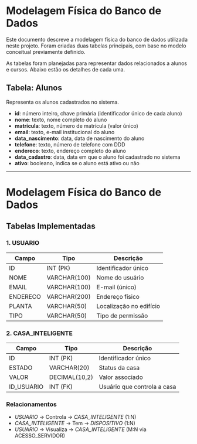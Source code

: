 # Modelagem Física do Banco de Dados

Este documento descreve a modelagem física do banco de dados utilizada neste projeto. Foram criadas duas tabelas principais, com base no modelo conceitual previamente definido.

As tabelas foram planejadas para representar dados relacionados a alunos e cursos. Abaixo estão os detalhes de cada uma.


## Tabela: Alunos

Representa os alunos cadastrados no sistema.

- **id**: número inteiro, chave primária (identificador único de cada aluno)
- **nome**: texto, nome completo do aluno
- **matricula**: texto, número de matrícula (valor único)
- **email**: texto, e-mail institucional do aluno
- **data_nascimento**: data, data de nascimento do aluno
- **telefone**: texto, número de telefone com DDD
- **endereco**: texto, endereço completo do aluno
- **data_cadastro**: data, data em que o aluno foi cadastrado no sistema
- **ativo**: booleano, indica se o aluno está ativo ou não

---

# Modelagem Física do Banco de Dados

## Tabelas Implementadas

### 1. USUARIO
| Campo    | Tipo         | Descrição               |
|----------|--------------|-------------------------|
| ID       | INT (PK)     | Identificador único     |
| NOME     | VARCHAR(100) | Nome do usuário         |
| EMAIL    | VARCHAR(100) | E-mail (único)          |
| ENDERECO | VARCHAR(200) | Endereço físico         |
| PLANTA   | VARCHAR(50)  | Localização no edifício |
| TIPO     | VARCHAR(50)  | Tipo de permissão       |

### 2. CASA_INTELIGENTE
| Campo       | Tipo          | Descrição                     |
|-------------|---------------|-------------------------------|
| ID          | INT (PK)      | Identificador único           |
| ESTADO      | VARCHAR(20)   | Status da casa                |
| VALOR       | DECIMAL(10,2) | Valor associado               |
| ID_USUARIO  | INT (FK)      | Usuário que controla a casa   |

### Relacionamentos
- *USUARIO* → Controla → *CASA_INTELIGENTE* (1:N)
- *CASA_INTELIGENTE* → Tem → *DISPOSITIVO* (1:N)
- *USUARIO* → Visualiza → *CASA_INTELIGENTE* (M:N via ACESSO_SERVIDOR)


